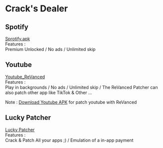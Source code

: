 # Crack's Dealer

## Spotify 

[Sprotify.apk](https://spoti.plus/)
<br>
Features :
<br>
Premium Unlocked / No ads / Unlimited skip 


## Youtube


[Youtube_ReVanced](https://github.com/ReVanced/revanced-documentation)
<br>
Features :
<br>
Play in backgrounds / No ads / Unlimited skip / The ReVanced Patcher can also patch other app like TikTok & Other ...

Note : [Download Youtube APK](https://www.apkmirror.com/apk/google-inc/youtube/youtube-18-19-35-release/youtube-18-19-35-android-apk-download/) for patch youtube with ReVanced 


## Lucky Patcher

[Lucky Patcher](https://www.luckypatchers.com/download/)
<br>
Features : 
<br>
Crack & Patch All your apps ;) / Emulation of a in-app payment 
